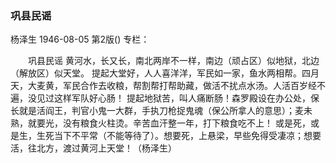 ### 巩县民谣
杨泽生
1946-08-05
第2版()
专栏：

　　巩县民谣
    黄河水，长又长，南北两岸不一样，南边（顽占区）似地狱，北边（解放区）似天堂。
    提起大堂好，人人喜洋洋，军民如一家，鱼水两相帮。四月天，大麦黄，军民合作去收粮，帮割帮打帮助藏，做活不扰点水汤。人活百岁经不遍，没见过这样军队好心肠！
    提起地狱苦，叫人痛断肠！森罗殿设在办公处，保长就是活阎王，判官小鬼一大群，手执刀枪捉鬼魂（保公所拿人的意思）；麦未熟，就要光，没有粮食火柱烫。辛苦血汗整一年，打下粮食吃不上！
    或是死，或是生，生死当下不平常（不能等待了）。想要死，上悬梁，早些免得受凄凉；想要活，往北方，渡过黄河上天堂！（杨泽生）
